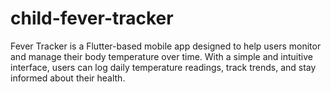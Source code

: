 # child-fever-tracker
Fever Tracker is a Flutter-based mobile app designed to help users monitor and manage their body temperature over time. With a simple and intuitive interface, users can log daily temperature readings, track trends, and stay informed about their health.
